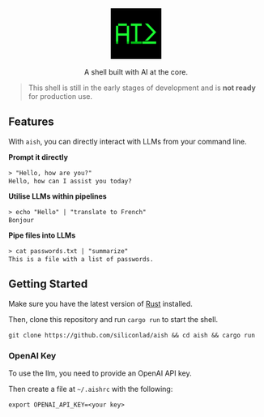 <div align="center">
<img src="media/logo.png" height=100>

A shell built with AI at the core.

</div>

> This shell is still in the early stages of development and is **not ready** for production use.

## Features


With `aish`, you can directly interact with LLMs from your command line.

**Prompt it directly**

```
> "Hello, how are you?"
Hello, how can I assist you today?
```

**Utilise LLMs within pipelines**

```
> echo "Hello" | "translate to French"
Bonjour
```

**Pipe files into LLMs**

```
> cat passwords.txt | "summarize"
This is a file with a list of passwords.
```

## Getting Started

Make sure you have the latest version of [Rust](https://www.rust-lang.org) installed.

Then, clone this repository and run `cargo run` to start the shell.

```
git clone https://github.com/siliconlad/aish && cd aish && cargo run
```

### OpenAI Key

To use the llm, you need to provide an OpenAI API key.

Then create a file at `~/.aishrc` with the following:

```
export OPENAI_API_KEY=<your key>
```
